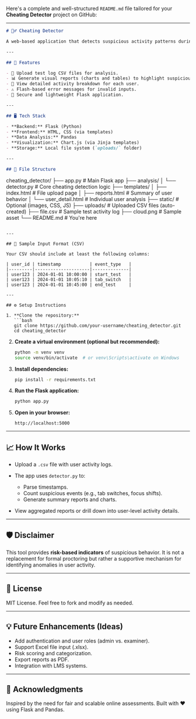 Here's a complete and well-structured `README.md` file tailored for your **Cheating Detector** project on GitHub:

---

```md
# 🕵️‍♂️ Cheating Detector

A web-based application that detects suspicious activity patterns during online tests by analyzing event logs from CSV files. This tool helps educators and examiners identify potential cheating behavior without using invasive video surveillance.

---

## 🚀 Features

- 📂 Upload test log CSV files for analysis.
- 📊 Generate visual reports (charts and tables) to highlight suspicious activity.
- 👤 View detailed activity breakdown for each user.
- ⚠️ Flash-based error messages for invalid inputs.
- 🔐 Secure and lightweight Flask application.

---

## 🖥️ Tech Stack

- **Backend:** Flask (Python)
- **Frontend:** HTML, CSS (via templates)
- **Data Analysis:** Pandas
- **Visualization:** Chart.js (via Jinja templates)
- **Storage:** Local file system (`uploads/` folder)

---

## 📁 File Structure

```

cheating\_detector/
├── app.py                  # Main Flask app
├── analysis/
│   └── detector.py         # Core cheating detection logic
├── templates/
│   ├── index.html          # File upload page
│   ├── reports.html        # Summary of user behavior
│   └── user\_detail.html    # Individual user analysis
├── static/                 # Optional (images, CSS, JS)
├── uploads/                # Uploaded CSV files (auto-created)
├── file.csv                # Sample test activity log
├── cloud.png               # Sample asset
└── README.md               # You're here

````

---

## 🧪 Sample Input Format (CSV)

Your CSV should include at least the following columns:

| user_id | timestamp           | event_type   |
|---------|---------------------|--------------|
| user123 | 2024-01-01 10:00:00 | start_test   |
| user123 | 2024-01-01 10:05:10 | tab_switch   |
| user123 | 2024-01-01 10:45:00 | end_test     |

---

## ⚙️ Setup Instructions

1. **Clone the repository:**
   ```bash
   git clone https://github.com/your-username/cheating_detector.git
   cd cheating_detector
````

2. **Create a virtual environment (optional but recommended):**

   ```bash
   python -m venv venv
   source venv/bin/activate  # or venv\Scripts\activate on Windows
   ```

3. **Install dependencies:**

   ```bash
   pip install -r requirements.txt
   ```

4. **Run the Flask application:**

   ```bash
   python app.py
   ```

5. **Open in your browser:**

   ```
   http://localhost:5000
   ```

---

## 📈 How It Works

* Upload a `.csv` file with user activity logs.
* The app uses `detector.py` to:

  * Parse timestamps.
  * Count suspicious events (e.g., tab switches, focus shifts).
  * Generate summary reports and charts.
* View aggregated reports or drill down into user-level activity details.

---

## 🛡️ Disclaimer

This tool provides **risk-based indicators** of suspicious behavior. It is not a replacement for formal proctoring but rather a supportive mechanism for identifying anomalies in user activity.

---

## 📄 License

MIT License. Feel free to fork and modify as needed.

---

## 💡 Future Enhancements (Ideas)

* Add authentication and user roles (admin vs. examiner).
* Support Excel file input (.xlsx).
* Risk scoring and categorization.
* Export reports as PDF.
* Integration with LMS systems.

---

## 🙌 Acknowledgments

Inspired by the need for fair and scalable online assessments. Built with ❤️ using Flask and Pandas.

